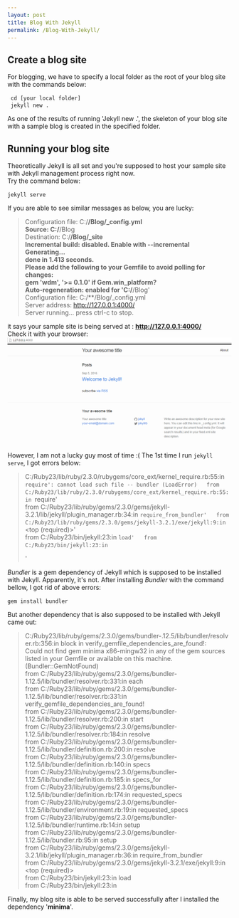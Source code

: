 ```yaml
---
layout: post
title: Blog With Jekyll
permalink: /Blog-With-Jekyll/
---
```


## Create a blog site
For blogging, we have to specify a local folder as the root of your blog site with the commands below:  

~~~
 cd [your local folder]   
 jekyll new . 
~~~
  
As one of the results of running 'Jekyll new .', the skeleton of your blog site with a sample blog is created in the specified folder.

## Running your blog site
Theoretically Jekyll is all set and you're supposed to host your sample site with Jekyll management process right now.  
Try the command below:  

~~~
jekyll serve
~~~
  
If you are able to see similar messages as below, you are lucky:  
> Configuration file: C:/**/Blog/_config.yml  
            Source: C:/**/Blog  
       Destination: C:/**/Blog/_site  
> Incremental build: disabled. Enable with --incremental  
      Generating...  
                    done in 1.413 seconds.  
  Please add the following to your Gemfile to avoid polling for changes:  
    gem 'wdm', '>= 0.1.0' if Gem.win_platform?  
> Auto-regeneration: enabled for 'C:/**/Blog'  
> Configuration file: C:/**/Blog/_config.yml  
    Server address: http://127.0.0.1:4000/  
  Server running... press ctrl-c to stop.  

it says your sample site is being served at : **http://127.0.0.1:4000/**  
Check it with your browser:    
![Sample Blog Site in Browser](../images/BrowsingSampleSite.PNG)  

However, I am not a lucky guy most of time :(
The 1st time I run `jekyll serve`, I got errors below:  
> C:/Ruby23/lib/ruby/2.3.0/rubygems/core_ext/kernel_require.rb:55:in `require': cannot load such file -- bundler (LoadError)  
        from C:/Ruby23/lib/ruby/2.3.0/rubygems/core_ext/kernel_require.rb:55:in `require'  
        from C:/Ruby23/lib/ruby/gems/2.3.0/gems/jekyll-3.2.1/lib/jekyll/plugin_manager.rb:34:in `require_from_bundler'  
        from C:/Ruby23/lib/ruby/gems/2.3.0/gems/jekyll-3.2.1/exe/jekyll:9:in `<top (required)>'  
        from C:/Ruby23/bin/jekyll:23:in `load'  
        from C:/Ruby23/bin/jekyll:23:in `<main>'  

*Bundler* is a gem dependency of Jekyll which is supposed to be installed with Jekyll. Apparently, it's not. After installing *Bundler* with the command bellow, I got rid of above errors:  
~~~
gem install bundler  
~~~
   
But another dependency that is also supposed to be installed with Jekyll came out:  

> C:/Ruby23/lib/ruby/gems/2.3.0/gems/bundler-.12.5/lib/bundler/resolver.rb:356:in block in verify_gemfile_dependencies_are_found!:  
> Could not find gem minima x86-mingw32 in any of the gem sources listed in your Gemfile or available on this machine.(Bundler::GemNotFound)  
> from C:/Ruby23/lib/ruby/gems/2.3.0/gems/bundler-1.12.5/lib/bundler/resolver.rb:331:in each  
> from C:/Ruby23/lib/ruby/gems/2.3.0/gems/bundler-1.12.5/lib/bundler/resolver.rb:331:in verify_gemfile_dependencies_are_found!  
> from C:/Ruby23/lib/ruby/gems/2.3.0/gems/bundler-1.12.5/lib/bundler/resolver.rb:200:in start  
> from C:/Ruby23/lib/ruby/gems/2.3.0/gems/bundler-1.12.5/lib/bundler/resolver.rb:184:in resolve  
> from C:/Ruby23/lib/ruby/gems/2.3.0/gems/bundler-1.12.5/lib/bundler/definition.rb:200:in resolve  
> from C:/Ruby23/lib/ruby/gems/2.3.0/gems/bundler-1.12.5/lib/bundler/definition.rb:140:in specs  
> from C:/Ruby23/lib/ruby/gems/2.3.0/gems/bundler-1.12.5/lib/bundler/definition.rb:185:in specs_for  
> from C:/Ruby23/lib/ruby/gems/2.3.0/gems/bundler-1.12.5/lib/bundler/definition.rb:174:in requested_specs  
> from C:/Ruby23/lib/ruby/gems/2.3.0/gems/bundler-1.12.5/lib/bundler/environment.rb:19:in requested_specs  
> from C:/Ruby23/lib/ruby/gems/2.3.0/gems/bundler-1.12.5/lib/bundler/runtime.rb:14:in setup  
> from C:/Ruby23/lib/ruby/gems/2.3.0/gems/bundler-1.12.5/lib/bundler.rb:95:in setup  
> from C:/Ruby23/lib/ruby/gems/2.3.0/gems/jekyll-3.2.1/lib/jekyll/plugin_manager.rb:36:in require_from_bundler  
> from C:/Ruby23/lib/ruby/gems/2.3.0/gems/jekyll-3.2.1/exe/jekyll:9:in <top (required)>  
> from C:/Ruby23/bin/jekyll:23:in load  
> from C:/Ruby23/bin/jekyll:23:in <main>  

Finally, my blog site is able to be served successfully after I installed the dependency '**minima**'.

